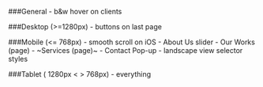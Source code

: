 ###General
	- b&w hover on clients

###Desktop (>=1280px)
	-  buttons on last page



###Mobile (<= 768px)
	- smooth scroll on iOS
	- About Us slider
	- Our Works (page)
	- ~Services (page)~
	- Contact Pop-up
    - landscape view selector styles


###Tablet ( 1280px < > 768px)
	- everything

